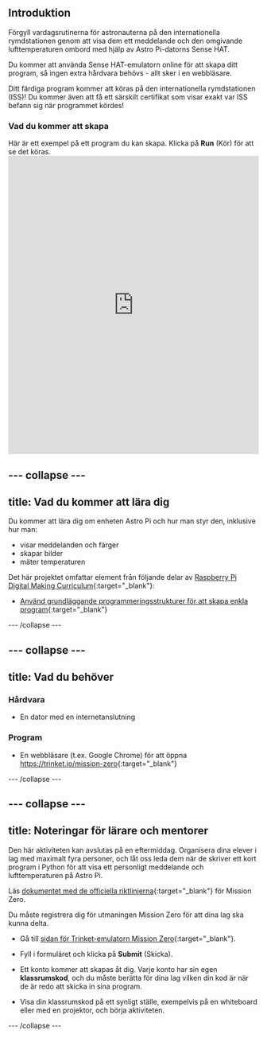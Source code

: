 ## Introduktion

Förgyll vardagsrutinerna för astronauterna på den internationella rymdstationen genom att visa dem ett meddelande och den omgivande lufttemperaturen ombord med hjälp av Astro Pi-datorns Sense HAT.

Du kommer att använda Sense HAT-emulatorn online för att skapa ditt program, så ingen extra hårdvara behövs - allt sker i en webbläsare.

Ditt färdiga program kommer att köras på den internationella rymdstationen (ISS)! Du kommer även att få ett särskilt certifikat som visar exakt var ISS befann sig när programmet kördes!

### Vad du kommer att skapa

Här är ett exempel på ett program du kan skapa. Klicka på **Run** (Kör) för att se det köras. <iframe src="https://trinket.io/embed/python/069f6138f7?outputOnly=true&start=result" width="100%" height="600" frameborder="0" marginwidth="0" marginheight="0" allowfullscreen mark="crwd-mark"></iframe> 

--- collapse ---
---
title: Vad du kommer att lära dig
---
Du kommer att lära dig om enheten Astro Pi och hur man styr den, inklusive hur man:

+ visar meddelanden och färger
+ skapar bilder
+ mäter temperaturen

Det här projektet omfattar element från följande delar av [Raspberry Pi Digital Making Curriculum](http://rpf.io/curriculum){:target="_blank"}:

+ [Använd grundläggande programmeringsstrukturer för att skapa enkla program](https://curriculum.raspberrypi.org/programming/creator/){:target="_blank"}

--- /collapse ---

--- collapse ---
---
title: Vad du behöver
---
### Hårdvara

+ En dator med en internetanslutning

### Program

+ En webbläsare (t.ex. Google Chrome) för att öppna <https://trinket.io/mission-zero>{:target="_blank"}

--- /collapse ---

--- collapse ---
---
title: Noteringar för lärare och mentorer
---
Den här aktiviteten kan avslutas på en eftermiddag. Organisera dina elever i lag med maximalt fyra personer, och låt oss leda dem när de skriver ett kort program i Python för att visa ett personligt meddelande och lufttemperaturen på Astro Pi.

Läs [dokumentet med de officiella riktlinjerna](http://esamultimedia.esa.int/docs/edu/European_Astro_Pi_Challenge_Mission_Zero_guidelines.pdf){:target="_blank"} för Mission Zero.

Du måste registrera dig för utmaningen Mission Zero för att dina lag ska kunna delta.

+ Gå till [sidan för Trinket-emulatorn Mission Zero](https://trinket.io/mission-zero/register){:target="_blank"}.

+ Fyll i formuläret och klicka på **Submit** (Skicka).

+ Ett konto kommer att skapas åt dig. Varje konto har sin egen **klassrumskod**, och du måste berätta för dina lag vilken din kod är när de är redo att skicka in sina program.

+ Visa din klassrumskod på ett synligt ställe, exempelvis på en whiteboard eller med en projektor, och börja aktiviteten.

--- /collapse ---